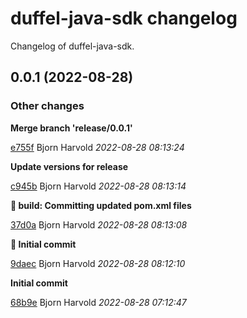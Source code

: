 # duffel-java-sdk changelog

Changelog of duffel-java-sdk.

## 0.0.1 (2022-08-28)







### Other changes

**Merge branch 'release/0.0.1'**


[e755f](https://github.com/wink-travel/duffel-java-sdk/commit/e755f17aa29abe9) Bjorn Harvold *2022-08-28 08:13:24*

**Update versions for release**


[c945b](https://github.com/wink-travel/duffel-java-sdk/commit/c945b19a6fd13b3) Bjorn Harvold *2022-08-28 08:13:14*

**:bookmark: build: Committing updated pom.xml files**


[37d0a](https://github.com/wink-travel/duffel-java-sdk/commit/37d0a590d0f90d4) Bjorn Harvold *2022-08-28 08:13:08*

**:tada: Initial commit**


[9daec](https://github.com/wink-travel/duffel-java-sdk/commit/9daeca4389d5d0e) Bjorn Harvold *2022-08-28 08:12:10*

**Initial commit**


[68b9e](https://github.com/wink-travel/duffel-java-sdk/commit/68b9e7e96a54282) Bjorn Harvold *2022-08-28 07:12:47*


